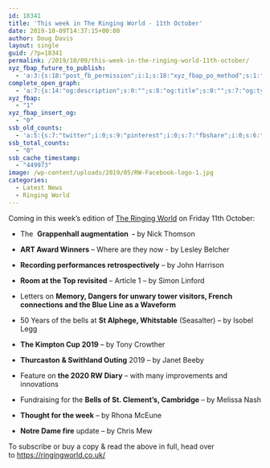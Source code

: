 ```yaml
---
id: 18341
title: 'This week in The Ringing World - 11th October'
date: 2019-10-09T14:37:15+00:00
author: Doug Davis
layout: single
guid: /?p=18341
permalink: /2019/10/09/this-week-in-the-ringing-world-11th-october/
xyz_fbap_future_to_publish:
  - 'a:3:{s:18:"post_fb_permission";i:1;s:18:"xyz_fbap_po_method";s:1:"2";s:16:"xyz_fbap_message";s:62:"News item added to the CCCBR website: {POST_TITLE} {PERMALINK}";}'
complete_open_graph:
  - 'a:7:{s:14:"og:description";s:0:"";s:8:"og:title";s:0:"";s:7:"og:type";s:0:"";s:12:"twitter:card";s:7:"summary";s:15:"twitter:creator";s:0:"";s:19:"twitter:description";s:0:"";s:8:"og:image";s:5:"17238";}'
xyz_fbap:
  - "1"
xyz_fbap_insert_og:
  - "0"
ssb_old_counts:
  - 'a:5:{s:7:"twitter";i:0;s:9:"pinterest";i:0;s:7:"fbshare";i:0;s:6:"reddit";i:0;s:6:"tumblr";N;}'
ssb_total_counts:
  - "0"
ssb_cache_timestamp:
  - "449973"
image: /wp-content/uploads/2019/05/RW-Facebook-logo-1.jpg
categories:
  - Latest News
  - Ringing World
---
```

Coming in this week’s edition of <a href="https://www.ringingworld.co.uk/" target="_blank" rel="noopener noreferrer">The Ringing World</a> on Friday 11th October:

+ The  **Grappenhall augmentation  -** by Nick Thomson

+ **ART Award Winners** – Where are they now - by Lesley Belcher

+ **Recording performances retrospectively** – by John Harrison

+ **Room at the Top revisited** – Article 1 – by Simon Linford

+ Letters on **Memory, Dangers for unwary tower visitors, French connections and the Blue Line as a Waveform**

+ 50 Years of the bells at **St Alphege, Whitstable** (Seasalter) – by Isobel Legg

+ **The Kimpton Cup 2019** – by Tony Crowther

+ **Thurcaston & Swithland Outing** 2019 – by Janet Beeby

+ Feature on **the 2020 RW Diary** – with many improvements and innovations

+ Fundraising for the **Bells of St. Clement’s, Cambridge** – by Melissa Nash

+ **Thought for the week** – by Rhona McEune

+ **Notre Dame fire** update – by Chris Mew

To subscribe or buy a copy & read the above in full, head over to <a href="https://ringingworld.co.uk/" target="_blank" rel="noopener noreferrer">https://ringingworld.co.uk/</a>
